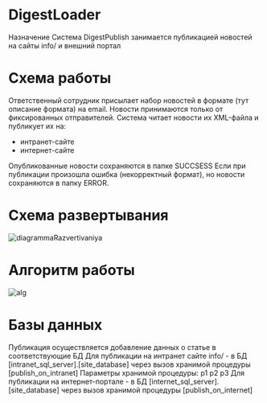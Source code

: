 # DigestLoader
Назначение
Система DigestPublish занимается публикацией новостей на сайты info/ и внешний портал

# Схема работы
Ответственный сотрудник присылает набор новостей в формате (тут описание формата) на email. Новости принимаются только от фиксированных отправителей.
Система читает новости их XML-файла и публикует их на:
- интранет-сайте
- интернет-сайте

Опубликованные новости сохраняются в папке SUCCSESS
Если при публикации произошла ошибка (некорректный формат), но новости сохраняются в папку ERROR.

# Схема развертывания
![diagrammaRazvertivaniya](https://github.com/sansansan74/DigestLoader/assets/169544677/23c75caa-65f1-4cf4-8e98-58d2aa5526bf)

# Алгоритм работы
![alg](https://github.com/sansansan74/DigestLoader/assets/169544677/ff37a01f-0610-437a-8bb5-db1b592ce8d3)


# Базы данных
Публикация осуществляется добавление данных о статье в соответствующие БД
Для публикации на интранет сайте info/ - в БД [intranet_sql_server].[site_database] через вызов хранимой процедуры [publish_on_intranet]
Параметры хранимой процедуры:
p1
p2
p3
Для публикации на интернет-портале - в БД [internet_sql_server].[site_database] через вызов хранимой процедуры [publish_on_internet]
